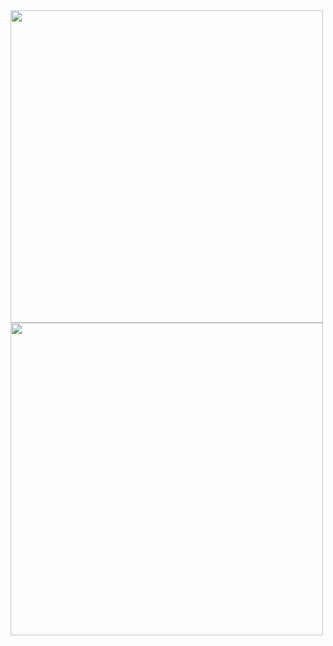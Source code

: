 
<div >
  
  <img align="center" src="https://github-readme-stats.vercel.app/api?username=samuelfox1&show_icons=true&theme=github_dark&count_private=true&bg_color=FFFFFF00" width="500" />

  <img align="center" src="https://github-readme-stats.vercel.app/api/top-langs/?username=samuelfox1&layout=compact&theme=github_dark&bg_color=FFFFFF00" width="500" />
  
</div>

<!--
**samuelfox1/samuelfox1** is a ✨ _special_ ✨ repository because its `README.md` (this file) appears on your GitHub profile.

Here are some ideas to get you started:

- 🔭 I’m currently working on ...
- 🌱 I’m currently learning ...
- 👯 I’m looking to collaborate on ...
- 🤔 I’m looking for help with ...
- 💬 Ask me about ...
- 📫 How to reach me: ...
- 😄 Pronouns: ...
- ⚡ Fun fact: ...
-->
